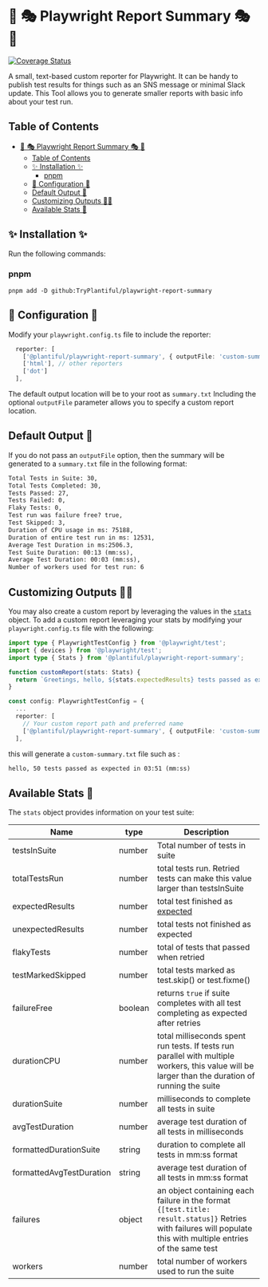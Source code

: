 # 📜 🎭 Playwright Report Summary  🎭  📜

[![Coverage Status](https://coveralls.io/repos/github/TryPlantiful/playwright-report-summary/badge.svg?branch=main)](https://coveralls.io/github/TryPlantiful/playwright-report-summary?branch=main)

A small, text-based custom reporter for Playwright.
It can be handy to publish test results for things such as an SNS message or minimal Slack update. This Tool allows you to generate smaller reports with basic info about your test run.

## Table of Contents

- [📜 🎭 Playwright Report Summary  🎭  📜](#--playwright-report-summary----)
  - [Table of Contents](#table-of-contents)
  - [✨ Installation ✨](#-installation-)
    - [pnpm](#pnpm)
  - [📍 Configuration 📍](#-configuration-)
  - [Default Output 📜](#default-output-)
  - [Customizing Outputs 👨‍💻](#customizing-outputs-)
  - [Available Stats 🧰](#available-stats-)

## ✨ Installation ✨

Run the following commands:

### pnpm

`pnpm add -D github:TryPlantiful/playwright-report-summary`

## 📍 Configuration 📍

Modify your `playwright.config.ts` file to include the reporter:

```typescript
  reporter: [
    ['@plantiful/playwright-report-summary', { outputFile: 'custom-summary.txt' }]],
    ['html'], // other reporters
    ['dot']
  ],
```

The default output location will be to your root as `summary.txt`  Including the optional `outputFile` parameter allows you to specify a custom report location.

## Default Output 📜

If you do not pass an `outputFile` option, then the summary will be generated to a `summary.txt` file in the following format:

```txt
Total Tests in Suite: 30,
Total Tests Completed: 30,
Tests Passed: 27,
Tests Failed: 0,
Flaky Tests: 0,
Test run was failure free? true,
Test Skipped: 3,
Duration of CPU usage in ms: 75188,
Duration of entire test run in ms: 12531,
Average Test Duration in ms:2506.3,
Test Suite Duration: 00:13 (mm:ss),
Average Test Duration: 00:03 (mm:ss),
Number of workers used for test run: 6
```

## Customizing Outputs 👨‍💻

You may also create a custom report by leveraging the values in the [`stats`](#available-stats-) object. To add a custom report leveraging your stats by modifying your `playwright.config.ts` file with the following:

```typescript
import type { PlaywrightTestConfig } from '@playwright/test';
import { devices } from '@playwright/test';
import type { Stats } from '@plantiful/playwright-report-summary';

function customReport(stats: Stats) {
  return `Greetings, hello, ${stats.expectedResults} tests passed as expected in ${stats.formattedDurationSuite}`;
}

const config: PlaywrightTestConfig = {
  ...
  reporter: [
    // Your custom report path and preferred name
    ['@plantiful/playwright-report-summary', { outputFile: 'custom-summary.txt', inputTemplate: customReport }]]
  ],

```

this will generate a `custom-summary.txt` file such as :

```txt
hello, 50 tests passed as expected in 03:51 (mm:ss)
```

## Available Stats 🧰

The `stats` object provides information on your test suite:

| **Name**                 | **type** | **Description**                                                                                                                                                  |
|--------------------------|----------|------------------------------------------------------------------------------------------------------------------------------------------------------------------|
| testsInSuite             | number   | Total number of tests in suite                                                                                                                                   |
| totalTestsRun            | number   | total tests run. Retried tests can make this value larger than testsInSuite                                                                                      |
| expectedResults          | number   | total test finished as [expected](https://playwright.dev/docs/api/class-testcase#test-case-expected-status)                                                      |
| unexpectedResults        | number   | total tests not finished as expected                                                                                                                             |
| flakyTests               | number   | total of tests that passed when retried                                                                                                                          |
| testMarkedSkipped        | number   | total tests marked as test.skip() or test.fixme()                                                                                                                |
| failureFree              | boolean  | returns `true` if suite completes with all test completing as expected after retries                                                                             |
| durationCPU              | number   | total milliseconds spent run tests. If tests run parallel with multiple workers, this value will be larger than the duration of running the suite                |
| durationSuite            | number   | milliseconds to complete all tests in suite                                                                                                                      |
| avgTestDuration          | number   | average test duration of all tests in milliseconds                                                                                                               |
| formattedDurationSuite   | string   | duration to complete all tests in mm:ss format                                                                                                                   |
| formattedAvgTestDuration | string   | average test duration of all tests in mm:ss format                                                                                                               |
| failures                 | object   | an object containing each failure  in the format `{[test.title: result.status]}` Retries with failures will populate this with multiple entries of the same test |
| workers                  | number   | total number of workers used to run the suite                                                                                                                    |
